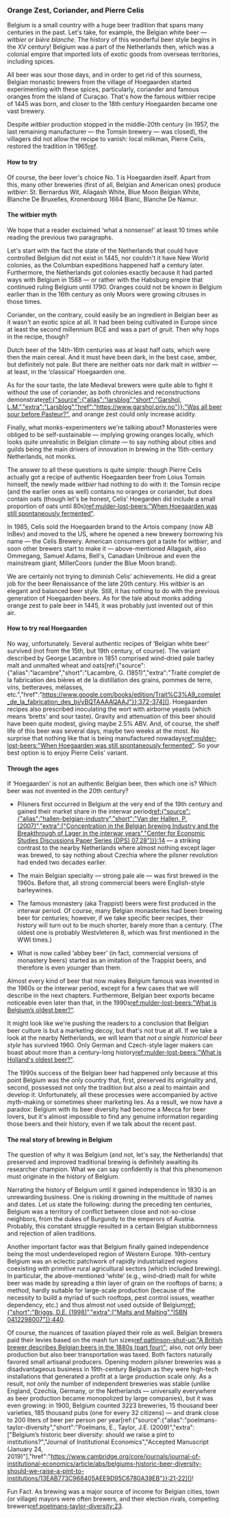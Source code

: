 ### Orange Zest, Coriander, and Pierre Celis

Belgium is a small country with a huge beer tradition that spans many centuries in the past. Let's take, for example, the Belgian white beer — *witbier* or *bière blanche*. The history of this wonderful beer style begins in the XV century! Belgium was a part of the Netherlands then, which was a colonial empire that imported lots of exotic goods from overseas territories, including spices.

All beer was sour those days, and in order to get rid of this sourness, Belgian monastic brewers from the village of Hoegaarden started experimenting with these spices, particularly, coriander and famous oranges from the island of Curaçao. That's how the famous witbier recipe of 1445 was born, and closer to the 18th century Hoegaarden became one vast brewery.

Despite *witbier* production stopped in the middle-20th century (in 1957, the last remaining manufacturer — the Tomsin brewery — was closed), the villagers did not allow the recipe to vanish: local milkman, Pierre Celis, restored the tradition in 1965[ref](http://web.archive.org/web/20211110232136/https://hoegaarden.com/the-history/).

#### How to try

Of course, the beer lover's choice No. 1 is Hoegaarden itself. Apart from this, many other breweries (first of all, Belgian and American ones) produce *witbier*: St. Bernardus Wit, Allagash White, Blue Moon Belgian White, Blanche De Bruxelles, Kronenbourg 1664 Blanc, Blanche De Namur.

#### The witbier myth

We hope that a reader exclaimed ‘what a nonsense!’ at least 10 times while reading the previous two paragraphs.

Let's start with the fact the state of the Netherlands that could have controlled Belgium did not exist in 1445, nor couldn't it have New World colonies, as the Columbian expeditions happened half a century later. Furthermore, the Netherlands got colonies exactly because it had parted ways with Belgium in 1588 — or rather with the Habsburg empire that continued ruling Belgium until 1790. Oranges could not be known in Belgium earlier than in the 16th century as only Moors were growing citruses in those times.

Coriander, on the contrary, could easily be an ingredient in Belgian beer as it wasn't an exotic spice at all. It had been being cultivated in Europe since at least the second millennium BCE and was a part of *gruit*. Then why hops in the recipe, though?

Dutch beer of the 14th-16th centuries was at least half oats, which were then the main cereal. And it must have been dark, in the best case, amber, but definitely not pale. But there are neither oats nor dark malt in *witbier* — at least, in the ‘classical’ Hoegaarden one.

As for the sour taste, the late Medieval brewers were quite able to fight it without the use of coriander, as both chronicles and reconstructions demonstrate[ref:{"source":{"alias":"larsblog","short":"Garshol, L.M.","extra":"Larsblog","href":"https://www.garshol.priv.no"}}:"Was all beer sour before Pasteur?"](https://www.garshol.priv.no/blog/306.html), and orange zest could only increase acidity. 

Finally, what monks-experimenters we're talking about? Monasteries were obliged to be self-sustainable — implying growing oranges locally, which looks quite unrealistic in Belgian climate — to say nothing about cities and guilds being the main drivers of innovation in brewing in the 15th-century Netherlands, not monks.

The answer to all these questions is quite simple: though Pierre Celis actually got a recipe of authentic Hoegaarden beer from Loius Tomsin himself, the newly made *witbier* had nothing to do with it: the Tomsin recipe (and the earlier ones as well) contains no oranges or coriander, but does contain oats (though let's be honest, Celis' Hoegarden did include a small proportion of oats until 80s)[ref:mulder-lost-beers:"When Hoegaarden was still spontaneously fermented"](https://lostbeers.com/when-hoegaarden-was-still-spontaneously-fermented/).

In 1985, Celis sold the Hoegaarden brand to the Artois company (now AB InBev) and moved to the US, where he opened a new brewery borrowing his name — the Celis Brewery. American consumers got a taste for *witbier*, and soon other brewers start to make it — above-mentioned Allagash, also Ommegang, Samuel Adams, Bell's, Canadian Unibroue and even the mainstream giant, MillerCoors (under the Blue Moon brand).

We are certainly not trying to diminish Celis' achievements. He did a great job for the beer Renaissance of the late 20th century. His *witbier* is an elegant and balanced beer style. Still, it has nothing to do with the previous generation of Hoegaarden beers. As for the tale about monks adding orange zest to pale beer in 1445, it was probably just invented out of thin air.

#### How to try real Hoegaarden

No way, unfortunately. Several authentic recipes of ‘Belgian white beer’ survived (not from the 15th, but 19th century, of course). The variant described by George Lacambre in 1851 comprised wind-dried pale barley malt and unmalted wheat and oats[ref:{"source":{"alias":"lacambre","short":"Lacambre, G. (1851)","extra":"Traité complet de la fabrication des bières et de la distillation des grains, pommes de terre, vins, betteraves, mélasses, etc.","href":"https://www.google.com/books/edition/Trait%C3%A9_complet_de_la_fabrication_des_bi/yBQTAAAAQAAJ"}}:372-374](). Hoegaarden recipes also prescribed inoculating the wort with airborne yeasts (which means ‘bretts’ and sour taste). Gravity and attenuation of this beer should have been quite modest, giving maybe 2.5% ABV. And, of course, the shelf life of this beer was several days, maybe two weeks at the most. No surprise that nothing like that is being manufactured nowadays[ref:mulder-lost-beers:"When Hoegaarden was still spontaneously fermented"](https://lostbeers.com/when-hoegaarden-was-still-spontaneously-fermented/). So your best option is to enjoy Pierre Celis' variant.

#### Through the ages

If ‘Hoegaarden’ is not an authentic Belgian beer, then which one is? Which beer was not invented in the 20th century?

  * Pilsners first occurred in Belgium at the very end of the 19th century and gained their market share in the interwar period[ref:{"source":{"alias":"hallen-belgian-industry","short":"Van der Hallen, P. (2007)","extra":["Concentration in the Belgian brewing Industry and the Breakthrough of Lager in the interwar years","Center for Economic Studies Discussions Paper Series (DPS) 07.28"]}}:14]() — a striking contrast to the nearby Netherlands where almost nothing except lager was brewed, to say nothing about Czechia where the pilsner revolution had ended two decades earlier.

  * The main Belgian specialty — strong pale ale — was first brewed in the 1960s. Before that, all strong commercial beers were English-style barleywines.

  * The famous monastery (aka Trappist) beers were first produced in the interwar period. Of course, many Belgian monasteries had been brewing beer for centuries; however, if we take specific beer recipes, their history will turn out to be much shorter, barely more than a century. (The oldest one is probably Westvleteren 8, which was first mentioned in the WWI times.)

  * What is now called ‘abbey beer’ (in fact, commercial versions of monastery beers) started as an imitation of the Trappist beers, and therefore is even younger than them.

Almost every kind of beer that now makes Belgium famous was invented in the 1960s or the interwar period, except for a few cases that we will describe in the next chapters. Furthermore, Belgian beer exports became noticeable even later than that, in the 1990s[ref:mulder-lost-beers:"What is Belgium’s oldest beer?"](https://lostbeers.com/what-is-belgiums-oldest-beer/).

It might look like we're pushing the readers to a conclusion that Belgian beer culture is but a marketing decoy, but that's not true at all. If we take a look at the nearby Netherlands, we will learn that *not a single historical beer style* has survived 1960. Only German and Czech-style lager makers can boast about more than a century-long history[ref:mulder-lost-beers:"What is Holland's oldest beer?"](https://lostbeers.com/what-is-hollands-oldest-beer/).

The 1990s success of the Belgian beer had happened only because at this point Belgium was the only country that, first, preserved its originality and, second, possessed not only the tradition but also a zeal to maintain and develop it. Unfortunately, all these processes were accompanied by active myth-making or sometimes sheer marketing lies. As a result, we now have a paradox: Belgium with its beer diversity had become a Mecca for beer lovers, but it's almost impossible to find any genuine information regarding those beers and their history, even if we talk about the recent past.

#### The real story of brewing in Belgium

The question of why it was Belgium (and not, let's say, the Netherlands) that preserved and improved traditional brewing is definitely awaiting its researcher champion. What we can say confidently is that this phenomenon must originate in the history of Belgium.

Narrating the history of Belgium until it gained independence in 1830 is an unrewarding business. One is risking drowning in the multitude of names and dates. Let us state the following: during the preceding ten centuries, Belgium was a territory of conflict between close and not-so-close neighbors, from the dukes of Burgundy to the emperors of Austria. Probably, this constant struggle resulted in a certain Belgian stubbornness and rejection of alien traditions.

Another important factor was that Belgium finally gained independence being the most underdeveloped region of Western Europe. 19th-century Belgium was an eclectic patchwork of rapidly industrialized regions coexisting with primitive rural agricultural sectors (which included brewing). In particular, the above-mentioned ‘white’ (e.g., wind-dried) malt for white beer was made by spreading a thin layer of grain on the rooftops of barns; a method, hardly suitable for large-scale production (because of the necessity to build a myriad of such rooftops, pest control issues, weather dependency, etc.) and thus almost not used outside of Belgium[ref:{"short":"Briggs, D.E. (1998)","extra":["Malts and Malting","ISBN 0412298007"]}:440](https://books.google.ru/books?id=s9tf70Wk3bYC).

Of course, the nuances of taxation played their role as well. Belgian brewers paid their levies based on the mash tun sizes[ref:pattinson-shut-up:"A British brewer describes Belgian beers in the 1880s (part four)"](https://barclayperkins.blogspot.com/2020/01/a-british-brewer-describes-belgian_31.html); also, not only beer production but also beer transportation was taxed. Both factors naturally favored small artisanal producers. Opening modern pilsner breweries was a disadvantageous business in 19th-century Belgium as they were high-tech installations that generated a profit at a large production scale only. As a result, not only the number of independent breweries was stable (unlike England, Czechia, Germany, or the Netherlands — universally everywhere as beer production became monopolized by large companies), but it was even growing: in 1900, Belgium counted 3223 breweries, 15 thousand beer varieties, 185 thousand pubs (one for every 32 citizens) — and drank close to 200 liters of beer per person per year[ref:{"source":{"alias":"poelmans-taylor-diversity","short":"Poelmans, E., Taylor, J.E. (2009)","extra":\["Belgium’s historic beer diversity: should we raise a pint to institutions?","Journal of Institutional Economics","Accepted Manuscript (January 24, 2019)"\],"href":"https://www.cambridge.org/core/journals/journal-of-institutional-economics/article/abs/belgiums-historic-beer-diversity-should-we-raise-a-pint-to-institutions/13EAB773C968405AEE9D95C6780A39EB"}}:21-22]()!

Fun Fact. As brewing was a major source of income for Belgian cities, town (or village) mayors were often brewers, and their election rivals, competing brewers[ref:poelmans-taylor-diversity:23]().